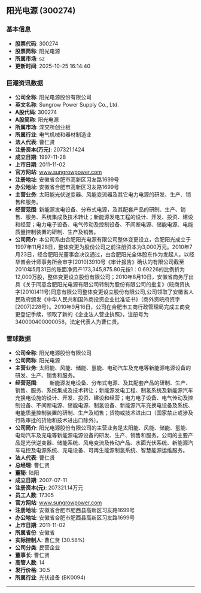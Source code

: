## 阳光电源 (300274)

### 基本信息

- **股票代码**: 300274
- **股票简称**: 阳光电源
- **所属市场**: sz
- **更新时间**: 2025-10-25 16:14:40

### 巨潮资讯数据

- **公司全称**: 阳光电源股份有限公司
- **英文名称**: Sungrow Power Supply Co., Ltd.
- **A股代码**: 300274
- **A股简称**: 阳光电源
- **所属市场**: 深交所创业板
- **所属行业**: 电气机械和器材制造业
- **法人代表**: 曹仁贤
- **注册资本(万元)**: 207321.1424
- **成立日期**: 1997-11-28
- **上市日期**: 2011-11-02
- **官方网站**: www.sungrowpower.com
- **注册地址**: 安徽省合肥市高新区习友路1699号
- **办公地址**: 安徽省合肥市高新区习友路1699号
- **主营业务**: 太阳能光伏逆变器、风能变流器及其它电力电源的研发、生产、销售和服务。
- **经营范围**: 新能源发电设备、分布式电源，及其配套产品的研制、生产、销售、服务、系统集成及技术转让；新能源发电工程的设计、开发、投资、建设和经营；电力电子设备、电气传动及控制设备、不间断电源、储能电源、电能质量控制装置的研制、生产及销售。
- **公司简介**: 本公司系由合肥阳光电源有限公司整体变更设立，合肥阳光成立于1997年11月28日，整体变更为股份公司之前注册资本为3,000万元。2010年7月23日，经合肥阳光董事会决议通过，由合肥阳光全体股东作为发起人，以经华普会计师事务所会审字[2010]3910号《审计报告》确认的有限公司截至2010年5月31日的账面净资产173,345,875.80元按1：0.69226的比例折为12,000万股，整体变更设立股份有限公司；2010年8月10日，安徽省商务厅出具《关于同意合肥阳光电源有限公司转制为股份有限公司的批复》(皖商资执字[2010]411号)同意有限公司整体变更设立股份有限公司,公司领取了安徽省人民政府颁发《中华人民共和国外商投资企业批准证书》（商外资皖府资字[2007]228号）。2010年9月16日，公司在合肥市工商行政管理局完成工商变更登记手续，领取了新的《企业法人营业执照》，注册号为340000400000058，法定代表人为曹仁贤。

### 雪球数据

- **公司全称**: 阳光电源股份有限公司
- **公司简称**: 阳光电源
- **主营业务**: 太阳能、风能、储能、氢能、电动汽车及充电等新能源电源设备的研发、生产、销售和服务。
- **经营范围**: 　　新能源发电设备、分布式电源、及其配套产品的研制、生产、销售、服务、系统集成及技术转让；新能源发电工程、制氢系统及新能源汽车充换电设施的设计、开发、投资、建设和经营；电力电子设备、电气传动及控制设备、不间断电源、储能电源、制氢设备、新能源汽车充换电设备及系统、电能质量控制装置的研制、生产及销售；货物或技术进出口（国家禁止或涉及行政审批的货物和技术进出口除外）。
- **公司简介**: 阳光电源股份有限公司的主营业务是太阳能、风能、储能、氢能、电动汽车及充电等新能源电源设备的研发、生产、销售和服务。公司的主要产品是光伏逆变器、储能系统、风电变流及传动产品、水面光伏系统、新能源汽车电控及电源系统、充电设备、可再生能源制氢系统、智慧能源运维服务。
- **法人代表**: 曹仁贤
- **总经理**: 曹仁贤
- **董秘**: 陆阳
- **成立日期**: 2007-07-11
- **注册资本(元)**: 207321.14万元
- **员工人数**: 17305
- **官方网站**: www.sungrowpower.com
- **注册地址**: 安徽省合肥市肥西县高新区习友路1699号
- **办公地址**: 安徽省合肥市肥西县高新区习友路1699号
- **上市日期**: 2011-11-02
- **所属省份**: 安徽省
- **实际控制人**: 曹仁贤 (30.58%)
- **公司分类**: 民营企业
- **董事长**: 曹仁贤
- **高管人数**: 14
- **发行价格**: 30.5
- **所属行业**: 光伏设备 (BK0094)

---